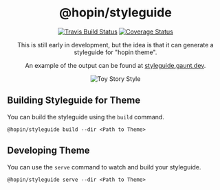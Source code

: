 <h1  align="center">@hopin/styleguide</h1>

<p align="center">
  <a href="https://travis-ci.com/gauntface/hopin-web-build-tools"><img src="https://travis-ci.com/gauntface/hopin-styleguide.svg?branch=master" alt="Travis Build Status" /></a>
  <a href="https://coveralls.io/github/gauntface/hopin-styleguide?branch=master"><img src="https://img.shields.io/coveralls/github/gauntface/hopin-styleguide.svg" alt="Coverage Status" /></a>
</p>

<p align="center">
This is still early in development, but the idea is that
it can generate a styleguide for "hopin theme".
</p>

<p align="center">
An example of the output can be found at 
<a href="https://styleguide.gaunt.dev/">styleguide.gaunt.dev</a>.
</p>

<p align="center">
<img alt="Toy Story Style" src="https://media.giphy.com/media/vQ8ma8B3TB5QI/source.gif" />
</p>


## Building Styleguide for Theme

You can build the styleguide using the `build` command.

```
@hopin/styleguide build --dir <Path to Theme>
```

## Developing Theme

You can use the `serve` command to watch and build
your styleguide.

```
@hopin/styleguide serve --dir <Path to Theme>
```